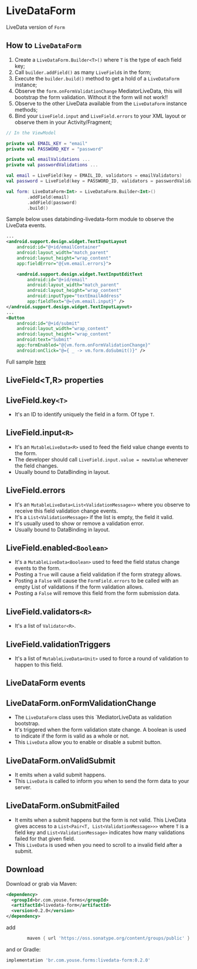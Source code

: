 LiveDataForm
========

LiveData version of `Form`

How to `LiveDataForm`
--------
1) Create a `LiveDataForm.Builder<T>()` where `T` is the type of each field key;
2) Call `builder.addField()` as many `LiveField`s in the form;
3) Execute the `builder.build()` method to get a hold of a `LiveDataForm` instance;
4) Observe the `form.onFormValidationChange` MediatorLiveData<Boolean>, this will bootstrap the form validation. Without it the form will not work!!
5) Observe to the other LiveData available from the `LiveDataForm` instance methods;
6) Bind your `LiveField.input` and `LiveField.errors` to your XML layout or observe them in your Activity/Fragment;

``` kotlin
// In the ViewModel

private val EMAIL_KEY = "email"
private val PASSWORD_KEY = "password"

private val emailValidations ...
private val passwordValidations ...

val email = LiveField(key = EMAIL_ID, validators = emailValidators)
val password = LiveField(key = PASSWORD_ID, validators = passwordValidators)

val form: LiveDataForm<Int> = LiveDataForm.Builder<Int>()
        .addField(email)
        .addField(password)
        .build()
```

Sample below uses databinding-livedata-form module to observe the LiveData events.


```xml
...
<android.support.design.widget.TextInputLayout
    android:id="@+id/emailContainer"
    android:layout_width="match_parent"
    android:layout_height="wrap_content"
    app:fieldError="@{vm.email.errors}">

    <android.support.design.widget.TextInputEditText
        android:id="@+id/email"
        android:layout_width="match_parent"
        android:layout_height="wrap_content"
        android:inputType="textEmailAddress"
        app:fieldText="@={vm.email.input}" />
</android.support.design.widget.TextInputLayout>
...
<Button
    android:id="@+id/submit"
    android:layout_width="wrap_content"
    android:layout_height="wrap_content"
    android:text="Submit"
    app:formEnabled="@{vm.form.onFormValidationChange}"
    android:onClick="@={ _ -> vm.form.doSubmit()}" />
```

Full sample [here](https://github.com/youse-seguradora/form/blob/master/app/src/main/kotlin/br/com/youse/forms/samples/login/livedata/LiveDataLoginActivity.kt)

LiveField<T,R> properties
--------
## LiveField.key`<T>`
 - It's an ID to identify uniquely the field in a form. Of type `T`.

## LiveField.input`<R>`
 - It's an `MutableLiveData<R>` used to feed the field value change events to the form.
 - The developer should call `LiveField.input.value = newValue` whenever the field changes.
 - Usually bound to DataBinding in layout.

## LiveField.errors
 - It's an `MutableLiveData<List<ValidationMessage>>` where you observe to receive this field validation change events.
 - It's a `List<ValidationMessage>` if the list is empty, the field it valid.
 - It's usually used to show or remove a validation error.
 - Usually bound to DataBinding in layout.

## LiveField.enabled`<Boolean>`
 - It's a `MutableLiveData<Boolean>` used to feed the field status change events to the form.
 - Posting a `True` will cause a field validation if the form strategy allows.
 - Posting a `False` will cause the `FormField.errors` to be called with an empty List of validations if the form validation allows.
 - Posting a `False` will remove this field from the form submission data.

## LiveField.validators`<R>`
 - It's a list of `Validator<R>`.

## LiveField.validationTriggers
 - It's a list of `MutableLiveData<Unit>` used to force a round of validation to happen to this field.

LiveDataForm events
--------
## LiveDataForm.onFormValidationChange
 - The `LiveDataForm` class uses this `MediatorLiveData as validation bootstrap.
 - It's triggered when the form validation state change. A boolean is used to indicate if the form is valid as a whole or not.
 - This `LiveData` allow you to enable or disable a submit button.

## LiveDataForm.onValidSubmit
 - It emits when a valid submit happens.
 - This `LiveData` is called to inform you when to send the form data to your server.

## LiveDataForm.onSubmitFailed
 - It emits when a submit happens but the form is not valid. This LiveData gives access to a `List<Pair<T, List<ValidationMessage>>>` where `T` is a field key and `List<ValidationMessage>` indicates how many validations failed for that given field.
 - This `LiveData` is used when you need to scroll to a invalid field after a submit.

Download
--------

Download or grab via Maven:
```xml
<dependency>
  <groupId>br.com.youse.forms</groupId>
  <artifactId>livedata-form</artifactId>
  <version>0.2.0</version>
</dependency>
```
add
```groovy
        maven { url 'https://oss.sonatype.org/content/groups/public' }
```
and
or Gradle:
```groovy
implementation 'br.com.youse.forms:livedata-form:0.2.0'
```
